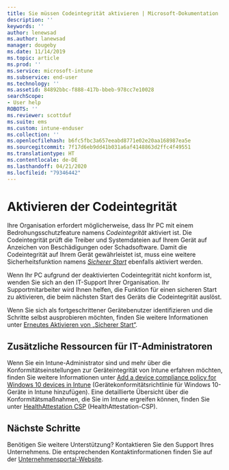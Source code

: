 ```yaml
---
title: Sie müssen Codeintegrität aktivieren | Microsoft-Dokumentation
description: ''
keywords: ''
author: lenewsad
ms.author: lanewsad
manager: dougeby
ms.date: 11/14/2019
ms.topic: article
ms.prod: ''
ms.service: microsoft-intune
ms.subservice: end-user
ms.technology: ''
ms.assetid: 84892bbc-f888-417b-bbeb-978cc7e10028
searchScope:
- User help
ROBOTS: ''
ms.reviewer: scottduf
ms.suite: ems
ms.custom: intune-enduser
ms.collection: ''
ms.openlocfilehash: b6fc5fbc3a657eeabd8771e02e20aa168987ea5e
ms.sourcegitcommit: 7f17d6eb9dd41b031a6af4148863d2ffc4f49551
ms.translationtype: HT
ms.contentlocale: de-DE
ms.lasthandoff: 04/21/2020
ms.locfileid: "79346442"
---
```

# <a name="enable-code-integrity"></a>Aktivieren der Codeintegrität

Ihre Organisation erfordert möglicherweise, dass Ihr PC mit einem Bedrohungsschutzfeature namens *Codeintegrität* aktiviert ist. Die Codeintegrität prüft die Treiber und Systemdateien auf Ihrem Gerät auf Anzeichen von Beschädigungen oder Schadsoftware. Damit die Codeintegrität auf Ihrem Gerät gewährleistet ist, muss eine weitere Sicherheitsfunktion namens [*Sicherer Start*](https://docs.microsoft.com/windows/security/information-protection/secure-the-windows-10-boot-process#secure-boot) ebenfalls aktiviert werden.

Wenn Ihr PC aufgrund der deaktivierten Codeintegrität nicht konform ist, wenden Sie sich an den IT-Support Ihrer Organisation. Ihr Supportmitarbeiter wird Ihnen helfen, die Funktion für einen sicheren Start zu aktivieren, die beim nächsten Start des Geräts die Codeintegrität auslöst. 

Wenn Sie sich als fortgeschrittener Gerätebenutzer identifizieren und die Schritte selbst ausprobieren möchten, finden Sie weitere Informationen unter [Erneutes Aktivieren von „Sicherer Start“](https://docs.microsoft.com/windows-hardware/manufacture/desktop/disabling-secure-boot#re-enable-secure-boot).

## <a name="additional-resources-for-it-administrators"></a>Zusätzliche Ressourcen für IT-Administratoren

Wenn Sie ein Intune-Administrator sind und mehr über die Konformitätseinstellungen zur Geräteintegrität von Intune erfahren möchten, finden Sie weitere Informationen unter [Add a device compliance policy for Windows 10 devices in Intune](https://docs.microsoft.com/intune/protect/compliance-policy-create-windows) (Gerätekonformitätsrichtlinie für Windows 10-Geräte in Intune hinzufügen). Eine detaillierte Übersicht über die Konformitätsmaßnahmen, die Sie im Intune ergreifen können, finden Sie unter [HealthAttestation CSP](https://docs.microsoft.com/windows/client-management/mdm/healthattestation-csp#step-8-take-appropriate-policy-action-based-on-evaluation-results) (HealthAttestation-CSP).  

## <a name="next-steps"></a>Nächste Schritte

Benötigen Sie weitere Unterstützung? Kontaktieren Sie den Support Ihres Unternehmens. Die entsprechenden Kontaktinformationen finden Sie auf der [Unternehmensportal-Website](https://go.microsoft.com/fwlink/?linkid=2010980).
